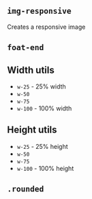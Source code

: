 ## `img-responsive`
Creates a responsive image

## `foat-end`

## Width utils
- `w-25` - 25% width
- `w-50`
- `w-75`
- `w-100` - 100% width
## Height utils
- `w-25` - 25% height
- `w-50`
- `w-75`
- `w-100` - 100% height
## `.rounded`